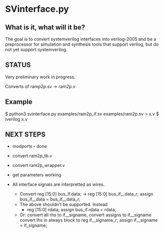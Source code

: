 SVinterface.py
==============


What is it, what will it be?
-------------------------------

The goal is to convert systemverilog interfaces into verilog-2005 and be a
preprocessor for simulation and synthesis tools that support verilog, but do
not yet support systemverilog.


STATUS
------
Very preliminary work in progress.

Converts of ramp2p.sv -> ram2p.v

Example
-------
$ python3 svinterface.py examples/ram2p_if.sv examples/ram2p.sv > x.v
$ iverilog x.v


NEXT STEPS
----------

* modports - done
* convert ram2p_tb.v
* convert ram2p_wrapper.v
* get parameters working

* All interface signals are interpretted as wires.
  * Convert reg [15:0] bus_if.data; -> reg [15:0] bus_if__data_r; assign bus_if__data = bus_if__data_r; 
  * The above shouldn't be supported.  Instead
    * reg [15:0] rdata; assign bus_if.rdata = rdata;
  * Or: convert all rhs to if__signame, convert assigns to if__signame
    convert lhs in always block to reg if__signame_r; assign if__signame = if_signame;   

